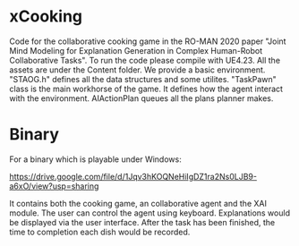 # xCooking
Code for the collaborative cooking game in the RO-MAN 2020 paper "Joint Mind Modeling for Explanation Generation in Complex Human-Robot Collaborative Tasks".
To run the code please compile with UE4.23. 
All the assets are under the Content folder.
We provide a basic environment. 
"STAOG.h" defines all the data structures and some utilites.
"TaskPawn" class is the main workhorse of the game. It defines how the agent interact with the environment. AIActionPlan queues all the plans planner makes.


# Binary
For a binary which is playable under Windows:

https://drive.google.com/file/d/1Jqv3hKOQNeHiIgDZ1ra2Ns0LJB9-a6xO/view?usp=sharing

It contains both the cooking game, an collaborative agent and the XAI module. The user can control the agent using keyboard. Explanations would be displayed via the user interface. After the task has been finished, the time to completion each dish would be recorded.
